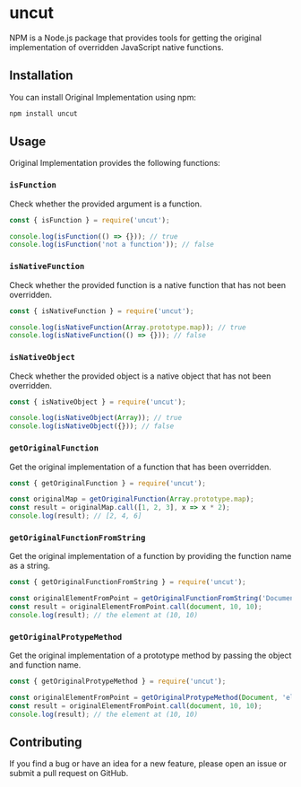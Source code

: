 # uncut
NPM is a Node.js package that provides tools for getting the original implementation of overridden JavaScript native functions.

## Installation
You can install Original Implementation using npm:

```bash
npm install uncut
```

## Usage
Original Implementation provides the following functions:

### `isFunction`
Check whether the provided argument is a function.

```javascript
const { isFunction } = require('uncut');

console.log(isFunction(() => {})); // true
console.log(isFunction('not a function')); // false
```

### `isNativeFunction`
Check whether the provided function is a native function that has not been overridden.

```javascript
const { isNativeFunction } = require('uncut');

console.log(isNativeFunction(Array.prototype.map)); // true
console.log(isNativeFunction(() => {})); // false
```
### `isNativeObject`
Check whether the provided object is a native object that has not been overridden.

```javascript
const { isNativeObject } = require('uncut');

console.log(isNativeObject(Array)); // true
console.log(isNativeObject({})); // false
```

### `getOriginalFunction`
Get the original implementation of a function that has been overridden.

```javascript
const { getOriginalFunction } = require('uncut');

const originalMap = getOriginalFunction(Array.prototype.map);
const result = originalMap.call([1, 2, 3], x => x * 2);
console.log(result); // [2, 4, 6]
```

### `getOriginalFunctionFromString`
Get the original implementation of a function by providing the function name as a string.

```javascript
const { getOriginalFunctionFromString } = require('uncut');

const originalElementFromPoint = getOriginalFunctionFromString('Document.prototype.elementFromPoint');
const result = originalElementFromPoint.call(document, 10, 10);
console.log(result); // the element at (10, 10)
```

### `getOriginalProtypeMethod`
Get the original implementation of a prototype method by passing the object and function name.

```javascript
const { getOriginalProtypeMethod } = require('uncut');

const originalElementFromPoint = getOriginalProtypeMethod(Document, 'elementFromPoint');
const result = originalElementFromPoint.call(document, 10, 10);
console.log(result); // the element at (10, 10)
```

## Contributing
If you find a bug or have an idea for a new feature, please open an issue or submit a pull request on GitHub.